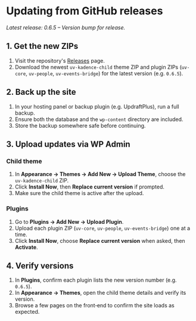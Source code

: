 # Updating from GitHub releases

*Latest release: 0.6.5 – Version bump for release.*

## 1. Get the new ZIPs
1. Visit the repository's [Releases](https://github.com/ungevil/Unge-Vil-Website/releases) page.
2. Download the newest `uv-kadence-child` theme ZIP and plugin ZIPs (`uv-core`, `uv-people`, `uv-events-bridge`) for the latest version (e.g. `0.6.5`).

## 2. Back up the site
1. In your hosting panel or backup plugin (e.g. UpdraftPlus), run a full backup.
2. Ensure both the database and the `wp-content` directory are included.
3. Store the backup somewhere safe before continuing.

## 3. Upload updates via WP Admin
### Child theme
1. In **Appearance → Themes → Add New → Upload Theme**, choose the `uv-kadence-child` ZIP.
2. Click **Install Now**, then **Replace current version** if prompted.
3. Make sure the child theme is active after the upload.

### Plugins
1. Go to **Plugins → Add New → Upload Plugin**.
2. Upload each plugin ZIP (`uv-core`, `uv-people`, `uv-events-bridge`) one at a time.
3. Click **Install Now**, choose **Replace current version** when asked, then **Activate**.

## 4. Verify versions
1. In **Plugins**, confirm each plugin lists the new version number (e.g. `0.6.5`).
2. In **Appearance → Themes**, open the child theme details and verify its version.
3. Browse a few pages on the front‑end to confirm the site loads as expected.
